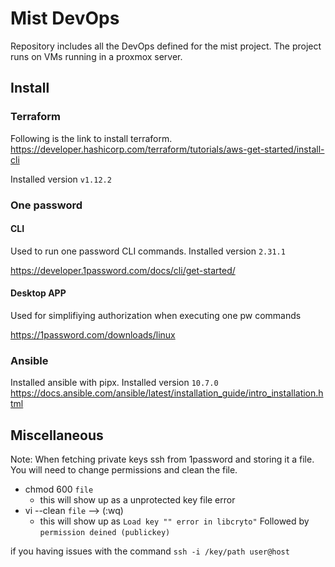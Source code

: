 # Mist DevOps
Repository includes all the DevOps defined for the mist project. The project runs on VMs running in a proxmox server.

## Install

### Terraform
Following is the link to install terraform.
https://developer.hashicorp.com/terraform/tutorials/aws-get-started/install-cli

Installed version `v1.12.2`

### One password

#### CLI
Used to run one password CLI commands. Installed version `2.31.1`

https://developer.1password.com/docs/cli/get-started/

#### Desktop APP
Used for simplifiying authorization when executing one pw commands

https://1password.com/downloads/linux

### Ansible

Installed ansible with pipx. Installed version `10.7.0` 
https://docs.ansible.com/ansible/latest/installation_guide/intro_installation.html

## Miscellaneous


Note: 
When fetching private keys ssh from 1password and storing it a file. You will need to change permissions and clean the file. 
* chmod 600 `file`
  * this will show up as a unprotected key file error
* vi --clean `file` --> (:wq)
  * this will show up as `Load key "" error in libcryto"` Followed by `permission deined (publickey)`


if you having issues with the command `ssh -i /key/path user@host`